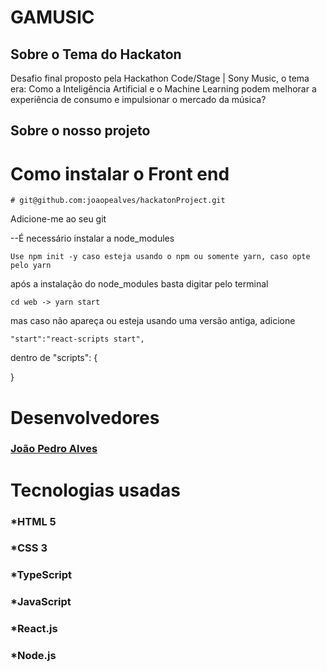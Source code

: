 # GAMUSIC

## Sobre o Tema do Hackaton

Desafio final proposto pela Hackathon Code/Stage | Sony Music, o tema era: Como a Inteligência Artificial e o Machine Learning podem melhorar a experiência de consumo e impulsionar o mercado da música?

## Sobre o nosso projeto

# Como instalar o Front end

    # git@github.com:joaopealves/hackatonProject.git

Adicione-me ao seu git

--É necessário instalar a node_modules

    Use npm init -y caso esteja usando o npm ou somente yarn, caso opte pelo yarn

após a instalação do node_modules basta digitar pelo terminal

    cd web -> yarn start

mas caso não apareça ou esteja usando uma versão antiga, adicione

    "start":"react-scripts start",

dentro de "scripts": {

}

# Desenvolvedores

### [João Pedro Alves](https://github.com/joaopealves)

# Tecnologias usadas

### \*HTML 5

### \*CSS 3

### \*TypeScript

### \*JavaScript

### \*React.js

### \*Node.js
